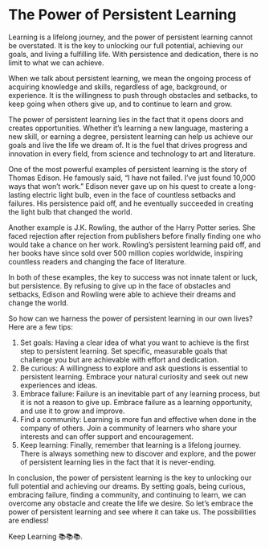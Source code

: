 # The Power of Persistent Learning

Learning is a lifelong journey, and the power of persistent learning cannot be overstated. It is the key to unlocking our full potential, achieving our goals, and living a fulfilling life. With persistence and dedication, there is no limit to what we can achieve.

When we talk about persistent learning, we mean the ongoing process of acquiring knowledge and skills, regardless of age, background, or experience. It is the willingness to push through obstacles and setbacks, to keep going when others give up, and to continue to learn and grow.

The power of persistent learning lies in the fact that it opens doors and creates opportunities. Whether it’s learning a new language, mastering a new skill, or earning a degree, persistent learning can help us achieve our goals and live the life we dream of. It is the fuel that drives progress and innovation in every field, from science and technology to art and literature.

One of the most powerful examples of persistent learning is the story of Thomas Edison. He famously said, “I have not failed. I’ve just found 10,000 ways that won’t work.” Edison never gave up on his quest to create a long-lasting electric light bulb, even in the face of countless setbacks and failures. His persistence paid off, and he eventually succeeded in creating the light bulb that changed the world.

Another example is J.K. Rowling, the author of the Harry Potter series. She faced rejection after rejection from publishers before finally finding one who would take a chance on her work. Rowling’s persistent learning paid off, and her books have since sold over 500 million copies worldwide, inspiring countless readers and changing the face of literature.

In both of these examples, the key to success was not innate talent or luck, but persistence. By refusing to give up in the face of obstacles and setbacks, Edison and Rowling were able to achieve their dreams and change the world.

So how can we harness the power of persistent learning in our own lives? Here are a few tips:

1. Set goals: Having a clear idea of what you want to achieve is the first step to persistent learning. Set specific, measurable goals that challenge you but are achievable with effort and dedication.
2. Be curious: A willingness to explore and ask questions is essential to persistent learning. Embrace your natural curiosity and seek out new experiences and ideas.
3. Embrace failure: Failure is an inevitable part of any learning process, but it is not a reason to give up. Embrace failure as a learning opportunity, and use it to grow and improve.
4. Find a community: Learning is more fun and effective when done in the company of others. Join a community of learners who share your interests and can offer support and encouragement.
5. Keep learning: Finally, remember that learning is a lifelong journey. There is always something new to discover and explore, and the power of persistent learning lies in the fact that it is never-ending.

In conclusion, the power of persistent learning is the key to unlocking our full potential and achieving our dreams. By setting goals, being curious, embracing failure, finding a community, and continuing to learn, we can overcome any obstacle and create the life we desire. So let’s embrace the power of persistent learning and see where it can take us. The possibilities are endless!

Keep Learning 📚📚📚.
